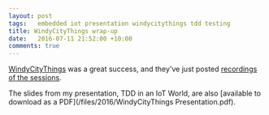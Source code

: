 ```yaml
---
layout: post
tags:   embedded iot presentation windycitythings tdd testing
title: WindyCityThings wrap-up
date:   2016-07-11 21:52:00 +10:00
comments: true
---
```


[WindyCityThings](https://windycitythings.com/) was a great success, and they've just posted [recordings of the sessions](https://windycitythings.com/videos/2016/).

The slides from my presentation, TDD in an IoT World, are also [available to download as a PDF](/files/2016/WindyCityThings Presentation.pdf).

